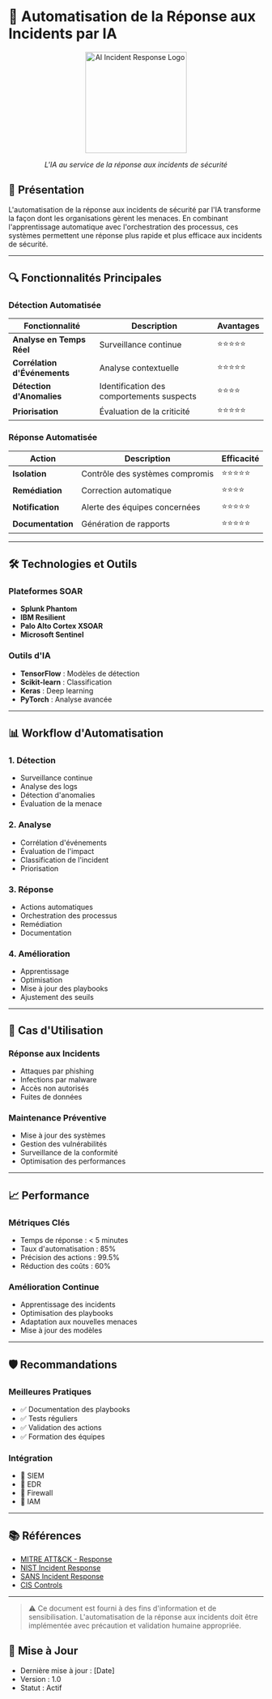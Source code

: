 # 🎯 Automatisation de la Réponse aux Incidents par IA

<div align="center">
  <img src="../../assets/logos/ai-response-logo.png" alt="AI Incident Response Logo" width="200"/>
  <br>
  <p><em>L'IA au service de la réponse aux incidents de sécurité</em></p>
</div>

## 🧠 Présentation

L'automatisation de la réponse aux incidents de sécurité par l'IA transforme la façon dont les organisations gèrent les menaces. En combinant l'apprentissage automatique avec l'orchestration des processus, ces systèmes permettent une réponse plus rapide et plus efficace aux incidents de sécurité.

---

## 🔍 Fonctionnalités Principales

### Détection Automatisée
| Fonctionnalité | Description | Avantages |
|----------------|-------------|-----------|
| **Analyse en Temps Réel** | Surveillance continue | ⭐⭐⭐⭐⭐ |
| **Corrélation d'Événements** | Analyse contextuelle | ⭐⭐⭐⭐⭐ |
| **Détection d'Anomalies** | Identification des comportements suspects | ⭐⭐⭐⭐ |
| **Priorisation** | Évaluation de la criticité | ⭐⭐⭐⭐⭐ |

### Réponse Automatisée
| Action | Description | Efficacité |
|--------|-------------|------------|
| **Isolation** | Contrôle des systèmes compromis | ⭐⭐⭐⭐⭐ |
| **Remédiation** | Correction automatique | ⭐⭐⭐⭐ |
| **Notification** | Alerte des équipes concernées | ⭐⭐⭐⭐⭐ |
| **Documentation** | Génération de rapports | ⭐⭐⭐⭐⭐ |

---

## 🛠️ Technologies et Outils

### Plateformes SOAR
- **Splunk Phantom**
- **IBM Resilient**
- **Palo Alto Cortex XSOAR**
- **Microsoft Sentinel**

### Outils d'IA
- **TensorFlow** : Modèles de détection
- **Scikit-learn** : Classification
- **Keras** : Deep learning
- **PyTorch** : Analyse avancée

---

## 📊 Workflow d'Automatisation

### 1. Détection
- Surveillance continue
- Analyse des logs
- Détection d'anomalies
- Évaluation de la menace

### 2. Analyse
- Corrélation d'événements
- Évaluation de l'impact
- Classification de l'incident
- Priorisation

### 3. Réponse
- Actions automatiques
- Orchestration des processus
- Remédiation
- Documentation

### 4. Amélioration
- Apprentissage
- Optimisation
- Mise à jour des playbooks
- Ajustement des seuils

---

## 🎯 Cas d'Utilisation

### Réponse aux Incidents
- Attaques par phishing
- Infections par malware
- Accès non autorisés
- Fuites de données

### Maintenance Préventive
- Mise à jour des systèmes
- Gestion des vulnérabilités
- Surveillance de la conformité
- Optimisation des performances

---

## 📈 Performance

### Métriques Clés
- Temps de réponse : < 5 minutes
- Taux d'automatisation : 85%
- Précision des actions : 99.5%
- Réduction des coûts : 60%

### Amélioration Continue
- Apprentissage des incidents
- Optimisation des playbooks
- Adaptation aux nouvelles menaces
- Mise à jour des modèles

---

## 🛡️ Recommandations

### Meilleures Pratiques
- ✅ Documentation des playbooks
- ✅ Tests réguliers
- ✅ Validation des actions
- ✅ Formation des équipes

### Intégration
- 🔄 SIEM
- 🔄 EDR
- 🔄 Firewall
- 🔄 IAM

---

## 📚 Références

- [MITRE ATT&CK - Response](https://attack.mitre.org/tactics/TA0040/)
- [NIST Incident Response](https://www.nist.gov/cyberframework)
- [SANS Incident Response](https://www.sans.org/incident-response/)
- [CIS Controls](https://www.cisecurity.org/controls/)

---

> ⚠️ Ce document est fourni à des fins d'information et de sensibilisation. L'automatisation de la réponse aux incidents doit être implémentée avec précaution et validation humaine appropriée.

## 📅 Mise à Jour
- Dernière mise à jour : [Date]
- Version : 1.0
- Statut : Actif 